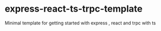 # express-react-ts-trpc-template
Minimal template for getting started with express  , react and trpc with ts
